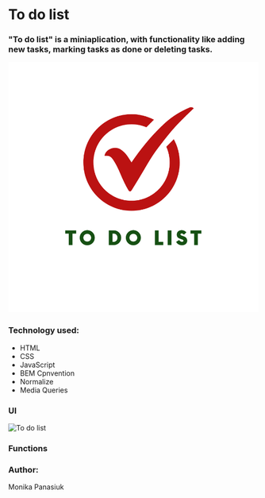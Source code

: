 # To do list
### "To do list" is a miniaplication, with functionality like adding new tasks, marking tasks as done or deleting tasks.
![To do list](https://github.com/MonikaPanasiuk/To-do-list/blob/main/images/to%20do%20list%20.png?raw=true)
### Technology used:
- HTML
- CSS
- JavaScript
- BEM Cpnvention
- Normalize
- Media Queries
### UI
![To do list]()
### Functions
### Author:
Monika Panasiuk

